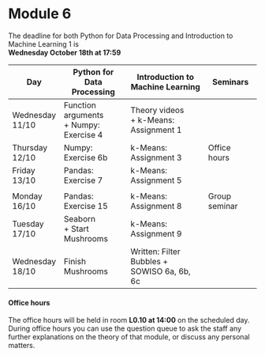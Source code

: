 
# Module 6

The deadline for both Python for Data Processing and Introduction to Machine Learning 1 is<br>**Wednesday October 18th at 17:59**

| Day                | Python for<br>Data Processing | Introduction to<br>Machine Learning      | Seminars          |
|--------------------|-------------------------------|------------------------------------------|-------------------|
| Wednesday<br>11/10 | Function arguments<br>+ Numpy: Exercise 4 | Theory videos<br>+ k-Means: Assignment 1 |       |
| Thursday<br>12/10  | Numpy: Exercise 6b            | k-Means: Assignment 3                    | Office hours      |
| Friday<br>13/10    | Pandas: Exercise 7            | k-Means: Assignment 5                    |                   |
|                    |                               |                                          |                   |
| Monday<br>16/10    | Pandas: Exercise 15           | k-Means: Assignment 8                    | Group seminar     |
| Tuesday<br>17/10   | Seaborn<br>+ Start Mushrooms  | k-Means: Assignment 9                    |                   |
| Wednesday<br>18/10 | Finish Mushrooms              | Written: Filter Bubbles +<br>SOWISO 6a, 6b, 6c |             |



#### Office hours

The office hours will be held in room **L0.10 at 14:00** on the scheduled day. During office hours you can use the question queue to ask the staff any further explanations on the theory of that module, or discuss any personal matters.

